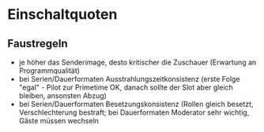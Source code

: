 # Einschaltquoten

## Faustregeln

* je höher das Senderimage, desto kritischer die Zuschauer (Erwartung an Programmqualität)
* bei Serien/Dauerformaten Ausstrahlungszeitkonsistenz (erste Folge "egal" - Pilot zur Primetime OK, danach sollte der Slot aber gleich bleiben, ansonsten Abzug)
* bei Serien/Dauerformaten Besetzungskonsistenz (Rollen gleich besetzt, Verschlechterung bestraft; bei Dauerformaten Moderator sehr wichtig, Gäste müssen wechseln